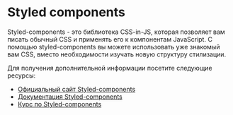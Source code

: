 # Styled components

Styled-components - это библиотека CSS-in-JS, которая позволяет вам писать обычный CSS и применять его к компонентам JavaScript. С помощью styled-components вы можете использовать уже знакомый вам CSS, вместо необходимости изучать новую структуру стилизации.

Для получения дополнительной информации посетите следующие ресурсы:

- [Официальный сайт Styled-components](https://styled-components.com/)
- [Документация Styled-components](https://styled-components.com/docs)
- [Курс по Styled-components](https://www.youtube.com/watch?v=02zO0hZmwnw)
